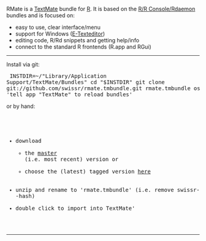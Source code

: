 RMate is a [TextMate](http://macromates.com/) bundle for [R](http://www.r-project.org/about.html). It is based on the [R/R Console/Rdaemon](http://svn.textmate.org/trunk/Bundles) bundles and is focused on:

- easy to use, clear interface/menu
- support for Windows ([E-Texteditor](http://www.e-texteditor.com/))
- editing code, R/Rd snippets and getting help/info
- connect to the standard R frontends (R.app and RGui)

----

Install via git:<pre>
INSTDIR=~/"Library/Application Support/TextMate/Bundles"
cd "$INSTDIR"
git clone git://github.com/swissr/rmate.tmbundle.git rmate.tmbundle
osascript -e 'tell app "TextMate" to reload bundles'
</pre>

or by hand:<pre>
- download
  - the [master](http://github.com/swissr/rmate.tmbundle/zipball/master) (i.e. most recent) version or
  - choose the (latest) tagged version [here](http://github.com/swissr/rmate.tmbundle/downloads)
- unzip and rename to 'rmate.tmbundle' (i.e. remove swissr- and -hash)
- double click to import into TextMate'
</pre>

----

